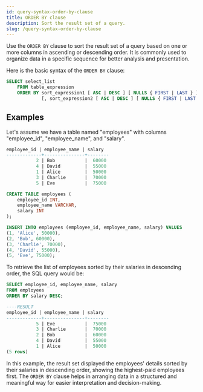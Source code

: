 ```yaml
---
id: query-syntax-order-by-clause
title: ORDER BY clause
description: Sort the result set of a query.
slug: /query-syntax-order-by-clause
---
```

<head>
  <link rel="canonical" href="https://docs.risingwave.com/docs/current/query-syntax-order-by-clause/" />
</head>

Use the `ORDER BY` clause to sort the result set of a query based on one or more columns in ascending or descending order. It is commonly used to organize data in a specific sequence for better analysis and presentation.

Here is the basic syntax of the `ORDER BY` clause:

```sql title="Syntax"
SELECT select_list
    FROM table_expression
    ORDER BY sort_expression1 [ ASC | DESC ] [ NULLS { FIRST | LAST } ]
             [, sort_expression2 [ ASC | DESC ] [ NULLS { FIRST | LAST } ] ...]
```

## Examples

Let's assume we have a table named "employees" with columns "employee_id", "employee_name", and "salary".

```sql title="employees"
employee_id | employee_name | salary
-------------+---------------+--------
           2 | Bob           |  60000
           4 | David         |  55000
           1 | Alice         |  50000
           3 | Charlie       |  70000
           5 | Eve           |  75000
```

```sql title="Code of creating the table and inserting data"
CREATE TABLE employees (
    employee_id INT,
    employee_name VARCHAR,
    salary INT
);

INSERT INTO employees (employee_id, employee_name, salary) VALUES
(1, 'Alice', 50000),
(2, 'Bob', 60000),
(3, 'Charlie', 70000),
(4, 'David', 55000),
(5, 'Eve', 75000);
```

To retrieve the list of employees sorted by their salaries in descending order, the SQL query would be:

```sql
SELECT employee_id, employee_name, salary
FROM employees
ORDER BY salary DESC;

----RESULT
employee_id | employee_name | salary
-------------+---------------+--------
           5 | Eve           |  75000
           3 | Charlie       |  70000
           2 | Bob           |  60000
           4 | David         |  55000
           1 | Alice         |  50000
(5 rows)
```

In this example, the result set displayed the employees' details sorted by their salaries in descending order, showing the highest-paid employees first. The `ORDER BY` clause helps in arranging data in a structured and meaningful way for easier interpretation and decision-making.